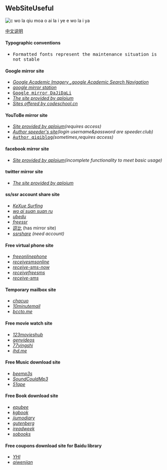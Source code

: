WebSiteUseful
---
<img src="https://img.shields.io/badge/build-to be continued-red.svg" title="c wo la qiu moa o ai la i ye e wo la i ya">

[中文说明](https://github.com/loremwalker/WebSiteUseful/wiki/WebSiteUseful%E4%B8%AD%E6%96%87%E8%AF%B4%E6%98%8E)
#### Typographic conventions
 * <samp>Formatted fonts represent the maintenance situation is not stable</samp>
#### Google mirror site 
 * <i>[Google Academic Imagery _google Academic Search Navigation](http://ac.scmor.com/)</i>
 * <i>[google mirror station](https://google.jiongjun.cc/)</i>
 * <samp>[Google mirror DaJiDaLi](https://guge.db233.ml/)</samp>
 * <i>[The site provided by aploium](https://g.zmirrordemo.com)</i>
 * <i>[Sites offered by codeschool.cn](https://www.gotype.tk/)</i>
#### YouToBe mirror site
* <i>[Site provided by aploium](https://ytb-pc.zmirrordemo.com/)(requires access)</i>
* <i>[Author speeder's site](https://youtube.speeder.cf/)(login username&password are speeder.club)</i>
* <samp>[Author qiqiblog](http://wall.qiqiblog.cn/)</samp><i>(sometimes,requires access)</i>
#### facebook mirror site
* <i>[Site provided by aploium](https://fb.zmirrordemo.com)(incomplete functionality to meet basic usage)</i>
#### twitter mirror site
* <i>[The site provided by aploium](https://t-pc.zmirrordemo.com/)</i>
#### ss/ssr account share site
* <i>[KeXue Surfing](http://i.wuw.red) </i>
* <i>[wo ai suan suan ru](http://52ssr.cn/)</i>
* <i>[ubedu](https://www.ubedu.site/ss-ssr.html)</i>
* <i>[freessr](https://freessr.win)</i>
* [逗比](https://doub.io) (has mirror site)
* <i>[ssrshare](https://www.ssrshare.com) (need account)</i>

#### Free virtual phone site
* <i>[freeonlinephone](https://www.freeonlinephone.org/)</i>
* <i>[receivesmsonline](https://www.receivesmsonline.net/)</i>
* <i>[receive-sms-now](http://receive-sms-now.com/)</i>
* <i>[receivefreesms](http://receivefreesms.com)</i>
* <i>[receive-sms](http://www.receive-sms.com)</i>
#### Temporary mailbox site
* <i>[chacuo](http://24mail.chacuo.net/)</i>
* <i>[10minutemail](https://10minutemail.org/)</i>
* <i>[bccto.me](http://www.bccto.me)</i>
#### Free movie watch site
* <i>[123movieshub](https://123movieshub.to/)</i>
* <i>[genvideos](https://genvideos.org/)</i>
* <i>[77yingshi](http://www.77yingshi.top/)</i>
* <i>[ihd.me](http://ihd.me/)</i>
#### Free Music download site
* <i>[beemp3s](http://beemp3s.org/)</i>
* <i>[SoundCouldMp3](https://soundcloudmp3.org/zh)</i>
* <i>[51ape](http://www.51ape.com/)</i>
#### Free Book download site
* <i>[epubee](http://cn.epubee.com/books/)</i>
* <i>[kgbook](https://kgbook.com/)</i>
* <i>[jiumodiary](https://www.jiumodiary.com/)</i>
* <i>[gutenberg](http://www.gutenberg.org/)</i>
* <i>[ireadweek](http://ireadweek.com/index.php)</i>
* <i>[sobooks](https://sobooks.cc/)</i>
#### Free coupons download site for Baidu library 
* <i>[YHI](https://shui.azurewebsites.net/bdwk/)</i>
* <i>[aiwenjian](http://aiwenjian.com/)</i>
